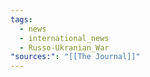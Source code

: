 ```yaml
---
tags:
  - news
  - international_news
  - Russo-Ukranian_War 
"sources:": "[[The Journal]]"
---
```

